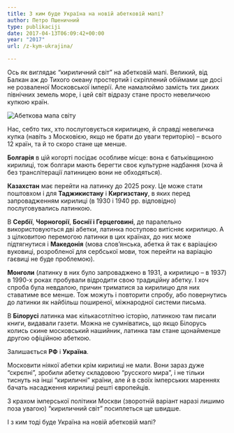 ```yaml
---
title: З ким буде Україна на новій абетковій мапі?
author: Петро Пшеничний
type: publikaciji
date: 2017-04-13T06:09:42+00:00
year: "2017"
url: /z-kym-ukrajina/

---
```

Ось як виглядає &#8220;кириличний світ&#8221; на абетковій мапі. Великий, від Балкан аж до Тихого океану простертий і скріплений обіймами ще досі не розваленої Московської імперії. Але намалюймо замість тих диких північних земель море, і цей світ відразу стане просто невеличкою купкою країн.

<!--more-->

<img src="../../img/articles/z2014/worldalphabets2.jpg" alt="Абеткова мапа світу"/>

Нас, себто тих, хто послуговується кирилицею, й справді невеличка купка (навіть з Московією, якщо не брати до уваги територію) &#8211; всього 12 країн, та й то скоро стане ще менше.

**Болгарія** в цій когорті посідає особливе місце: вона є батьківщиною кирилиці, тож болгари мають берегти своє культурне надбання (хоча й без транслітерації латиницею вони не обходяться).

**Казахстан** має перейти на латинку до 2025 року. Це може стати поштовхом і для **Таджикистану** і **Киргизстану**, в яких перед запровадженням кирилиці (в 1930 і 1940 рр. відповідно) послуговувались латинкою.

В **Сербії**, **Чорногорії**, **Боснії і Герцеговині**, де паралельно використовуються дві абетки, латинка поступово витісняє кирилицю. А з цілковитою перемогою латинки в цих країнах, до них може підтягнутися і **Македонія** (мова слов&#8217;янська, абетка й так є варіацією вуковиці, розробленої для сербської мови, тож перейти на варіацію гаєвиці не буде проблемою).

**Монголи** (латинку в них було запроваджено в 1931, а кирилицю &#8211; в 1937) в 1990-х роках пробували відродити свою традиційну абетку. І хоч спроба була невдалою, причин триматися за кирилицю для них ставатиме все менше. Тож можуть і повторити спробу, або повернутись до латинки як найбільш поширеної, міжнародної системи письма.

В **Білорусі** латинка має кількасотлітню історію, латинкою там писали книги, видавали газети. Можна не сумніватись, що якщо Білорусь колись скине московський нашийник, латинка там стане щонайменше другою офіційною абеткою.

Залишається **РФ** і **Україна**.

Московити ніякої абетки крім кирилиці не мали. Вони зараз дуже &#8220;скрєпні&#8221;, зробили абетку складовою &#8220;русского мира&#8221;, і не тільки тиснуть на інші &#8220;кириличні&#8221; країни, але й в своїх імперських мареннях бачать насадження кирилиці решті європейців.

З крахом імперської політики Москви (зворотній варіант наразі лишимо поза увагою) &#8220;кириличний світ&#8221; посиплеться ще швидше.

І з ким тоді буде Україна на новій абетковій мапі?